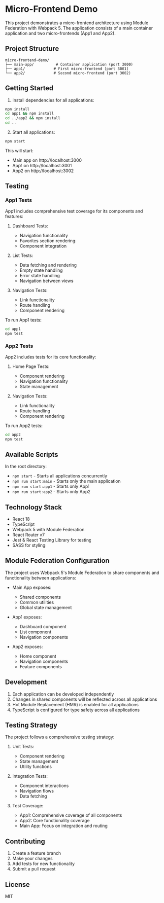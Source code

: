 # Micro-Frontend Demo

This project demonstrates a micro-frontend architecture using Module Federation with Webpack 5. The application consists of a main container application and two micro-frontends (App1 and App2).

## Project Structure

```
micro-frontend-demo/
├── main-app/          # Container application (port 3000)
├── app1/             # First micro-frontend (port 3001)
└── app2/             # Second micro-frontend (port 3002)
```

## Getting Started

1. Install dependencies for all applications:
```bash
npm install
cd app1 && npm install
cd ../app2 && npm install
cd ..
```

2. Start all applications:
```bash
npm start
```

This will start:
- Main app on http://localhost:3000
- App1 on http://localhost:3001
- App2 on http://localhost:3002

## Testing

### App1 Tests
App1 includes comprehensive test coverage for its components and features:

1. Dashboard Tests:
   - Navigation functionality
   - Favorites section rendering
   - Component integration

2. List Tests:
   - Data fetching and rendering
   - Empty state handling
   - Error state handling
   - Navigation between views

3. Navigation Tests:
   - Link functionality
   - Route handling
   - Component rendering

To run App1 tests:
```bash
cd app1
npm test
```

### App2 Tests
App2 includes tests for its core functionality:

1. Home Page Tests:
   - Component rendering
   - Navigation functionality
   - State management

2. Navigation Tests:
   - Link functionality
   - Route handling
   - Component rendering

To run App2 tests:
```bash
cd app2
npm test
```

## Available Scripts

In the root directory:

- `npm start` - Starts all applications concurrently
- `npm run start:main` - Starts only the main application
- `npm run start:app1` - Starts only App1
- `npm run start:app2` - Starts only App2

## Technology Stack

- React 18
- TypeScript
- Webpack 5 with Module Federation
- React Router v7
- Jest & React Testing Library for testing
- SASS for styling

## Module Federation Configuration

The project uses Webpack 5's Module Federation to share components and functionality between applications:

- Main App exposes:
  - Shared components
  - Common utilities
  - Global state management

- App1 exposes:
  - Dashboard component
  - List component
  - Navigation components

- App2 exposes:
  - Home component
  - Navigation components
  - Feature components

## Development

1. Each application can be developed independently
2. Changes in shared components will be reflected across all applications
3. Hot Module Replacement (HMR) is enabled for all applications
4. TypeScript is configured for type safety across all applications

## Testing Strategy

The project follows a comprehensive testing strategy:

1. Unit Tests:
   - Component rendering
   - State management
   - Utility functions

2. Integration Tests:
   - Component interactions
   - Navigation flows
   - Data fetching

3. Test Coverage:
   - App1: Comprehensive coverage of all components
   - App2: Core functionality coverage
   - Main App: Focus on integration and routing

## Contributing

1. Create a feature branch
2. Make your changes
3. Add tests for new functionality
4. Submit a pull request

## License

MIT
